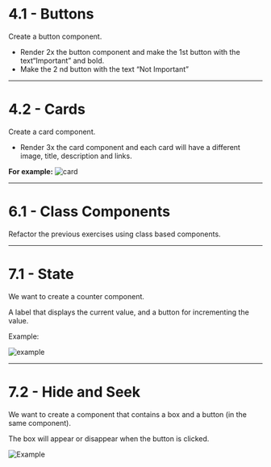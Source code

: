 # 4.1 - Buttons

Create a button component.

- Render 2x the button component and make the 1st button with the
  text“Important” and bold.
- Make the 2 nd button with the text “Not Important”

---

# 4.2 - Cards

Create a card component.

- Render 3x the card component and each card will have a different image, title,
  description and links.

**For example:** ![card](https://i.imgur.com/4oizO4H.png)

---

# 6.1 - Class Components

Refactor the previous exercises using class based components.

---

# 7.1 - State

We want to create a counter component.

A label that displays the current value, and a button for incrementing the
value.

Example:

![example](https://i.imgur.com/JbQEv3G.png)

---

# 7.2 - Hide and Seek

We want to create a component that contains a box and a button (in the same
component).

The box will appear or disappear when the button is clicked.

![Example](https://i.imgur.com/HB6DYp5.png)
